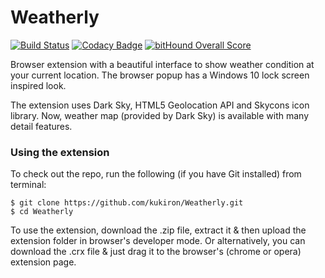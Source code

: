 # Weatherly
[![Build Status](https://scrutinizer-ci.com/g/kukiron/Weatherly/badges/build.png?b=master)](https://scrutinizer-ci.com/g/kukiron/Weatherly/build-status/master) [![Codacy Badge](https://api.codacy.com/project/badge/Grade/43942f914fa94b8f9962c4f1951507cb)](https://www.codacy.com/app/kukiron/Weatherly?utm_source=github.com&amp;utm_medium=referral&amp;utm_content=kukiron/Weatherly&amp;utm_campaign=Badge_Grade) [![bitHound Overall Score](https://www.bithound.io/github/kukiron/Weatherly/badges/score.svg)](https://www.bithound.io/github/kukiron/Weatherly)

Browser extension with a beautiful interface to show weather condition at your current location. The browser popup has a Windows 10 lock screen inspired look.

The extension uses Dark Sky, HTML5 Geolocation API and Skycons icon library.
Now, weather map (provided by Dark Sky) is available with many detail features.

### Using the extension
To check out the repo, run the following (if you have Git installed) from terminal:
```
$ git clone https://github.com/kukiron/Weatherly.git
$ cd Weatherly
```

To use the extension, download the .zip file, extract it & then upload the extension folder in browser's developer mode. Or alternatively, you can download the .crx file & just drag it to the browser's (chrome or opera) extension page.

